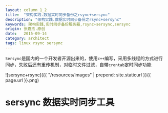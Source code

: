 ```yaml
---
layout: column_1_2
title:  "架构实践.数据实时同步备份之rsync+sersync"
description: "架构实践.数据实时同步备份之rsync+sersync"
keywords: 架构实践,实时同步备份服务器,rsync+sersync,sersync
origin: 张嘉杰.原创
date:   2015-09-14
category: architect
tags: linux rsync sersync
---
```

`Sersync`是国内的一个开发者开源出来的，使用`c++`编写，采用多线程的方式进行同步，失败后还有重传机制，对临时文件过滤，自带`crontab`定时同步功能
<!--more-->

![sersync+rsync]({{ "/resources/images" | prepend: site.staticurl }}{{ page.url }}.png)

# sersync 数据实时同步工具


